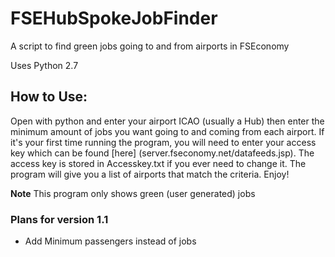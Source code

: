 # FSEHubSpokeJobFinder
A script to find green jobs going to and from airports in FSEconomy

Uses Python 2.7

## How to Use:

Open with python and enter your airport ICAO (usually a Hub) then enter the minimum amount of jobs you want going to and coming from each airport. If it's your first time running the program, you will need to enter your access key which can be found [here] (server.fseconomy.net/datafeeds.jsp). The access key is stored in Accesskey.txt if you ever need to change it. The program will give you a list of airports that match the criteria. Enjoy!

**Note** This program only shows green (user generated) jobs

### Plans for version 1.1
- Add Minimum passengers instead of jobs
